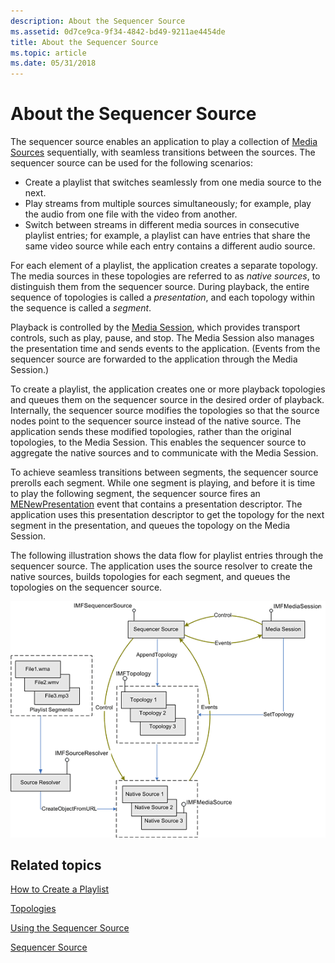 ```yaml
---
description: About the Sequencer Source
ms.assetid: 0d7ce9ca-9f34-4842-bd49-9211ae4454de
title: About the Sequencer Source
ms.topic: article
ms.date: 05/31/2018
---
```


# About the Sequencer Source

The sequencer source enables an application to play a collection of [Media Sources](media-sources.md) sequentially, with seamless transitions between the sources. The sequencer source can be used for the following scenarios:

-   Create a playlist that switches seamlessly from one media source to the next.
-   Play streams from multiple sources simultaneously; for example, play the audio from one file with the video from another.
-   Switch between streams in different media sources in consecutive playlist entries; for example, a playlist can have entries that share the same video source while each entry contains a different audio source.

For each element of a playlist, the application creates a separate topology. The media sources in these topologies are referred to as *native sources*, to distinguish them from the sequencer source. During playback, the entire sequence of topologies is called a *presentation*, and each topology within the sequence is called a *segment*.

Playback is controlled by the [Media Session](media-session.md), which provides transport controls, such as play, pause, and stop. The Media Session also manages the presentation time and sends events to the application. (Events from the sequencer source are forwarded to the application through the Media Session.)

To create a playlist, the application creates one or more playback topologies and queues them on the sequencer source in the desired order of playback. Internally, the sequencer source modifies the topologies so that the source nodes point to the sequencer source instead of the native source. The application sends these modified topologies, rather than the original topologies, to the Media Session. This enables the sequencer source to aggregate the native sources and to communicate with the Media Session.

To achieve seamless transitions between segments, the sequencer source prerolls each segment. While one segment is playing, and before it is time to play the following segment, the sequencer source fires an [MENewPresentation](menewpresentation.md) event that contains a presentation descriptor. The application uses this presentation descriptor to get the topology for the next segment in the presentation, and queues the topology on the Media Session.

The following illustration shows the data flow for playlist entries through the sequencer source. The application uses the source resolver to create the native sources, builds topologies for each segment, and queues the topologies on the sequencer source.

![diagram showing data flow from imfmediasession, imfsequencersource, and playlist segments leading to imfmediasource](images/dbf41a05-d8cc-4502-9cd3-74e5d1ce04a0.gif)

## Related topics

<dl> <dt>

[How to Create a Playlist](how-to-create-a-playlist.md)
</dt> <dt>

[Topologies](topologies.md)
</dt> <dt>

[Using the Sequencer Source](using-the-sequencer-source.md)
</dt> <dt>

[Sequencer Source](sequencer-source.md)
</dt> </dl>

 

 



